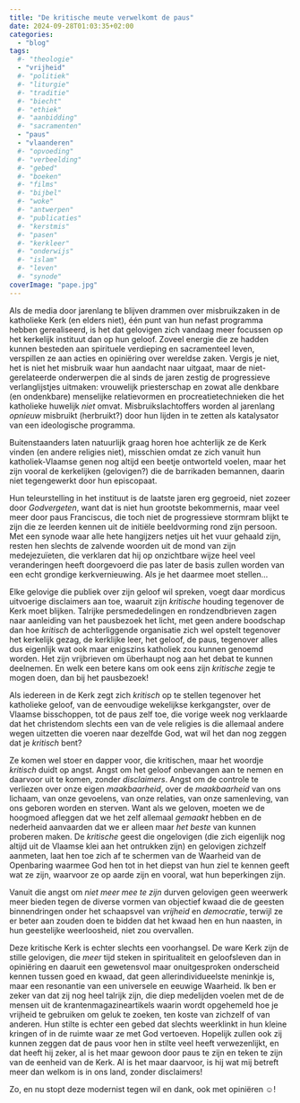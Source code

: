 ```yaml
---
title: "De kritische meute verwelkomt de paus"
date: 2024-09-28T01:03:35+02:00
categories: 
  - "blog"
tags:
  #- "theologie"
  - "vrijheid"
  #- "politiek"
  #- "liturgie"
  #- "traditie"
  #- "biecht"
  #- "ethiek"
  #- "aanbidding"
  #- "sacramenten"
  - "paus"
  - "vlaanderen"
  #- "opvoeding"
  #- "verbeelding"
  #- "gebed"
  #- "boeken"
  #- "films"
  #- "bijbel"
  #- "woke"
  #- "antwerpen"
  #- "publicaties"
  #- "kerstmis"
  #- "pasen"
  #- "kerkleer"
  #- "onderwijs"
  #- "islam"
  #- "leven"
  #- "synode"
coverImage: "pape.jpg"
---
```


Als de media door jarenlang te blijven drammen over misbruikzaken in de katholieke Kerk (en elders niet), één punt van hun nefast programma hebben gerealiseerd, is het dat gelovigen zich vandaag meer focussen op het kerkelijk instituut dan op hun geloof. Zoveel energie die ze hadden kunnen besteden aan spirituele verdieping en sacramenteel leven, verspillen ze aan acties en opiniëring over wereldse zaken. Vergis je niet, het is niet het misbruik waar hun aandacht naar uitgaat, maar de niet-gerelateerde onderwerpen die al sinds de jaren zestig de progressieve verlanglijstjes uitmaken: vrouwelijk priesterschap en zowat alle denkbare (en ondenkbare) menselijke relatievormen en procreatietechnieken die het katholieke huwelijk *niet* omvat. Misbruikslachtoffers worden al jarenlang *opnieuw* misbruikt (herbruikt?) door hun lijden in te zetten als katalysator van een ideologische programma.

Buitenstaanders laten natuurlijk graag horen hoe achterlijk ze de Kerk vinden (en andere religies niet), misschien omdat ze zich vanuit hun katholiek-Vlaamse genen nog altijd een beetje ontworteld voelen, maar het zijn vooral de kerkelijken (gelovigen?) die de barrikaden bemannen, daarin niet tegengewerkt door hun episcopaat.

Hun teleurstelling in het instituut is de laatste jaren erg gegroeid,  niet zozeer door *Godvergeten*, want dat is niet hun grootste bekommernis, maar veel meer door paus Franciscus, die toch niet de progressieve stormram blijkt te zijn die ze leerden kennen uit de initiële beeldvorming rond zijn persoon. Met een synode waar alle hete hangijzers netjes uit het vuur gehaald zijn, resten hen slechts de zalvende woorden uit de mond van zijn medejezuïeten, die verklaren dat hij op onzichtbare wijze heel veel veranderingen heeft doorgevoerd die pas later de basis zullen worden van een echt grondige kerkvernieuwing. Als je het daarmee moet stellen&#x2026; 

Elke gelovige die publiek over zijn geloof wil spreken, voegt daar mordicus uitvoerige disclaimers aan toe, waaruit zijn *kritische* houding tegenover de Kerk moet blijken. Talrijke persmededelingen en rondzendbrieven zagen naar aanleiding van het pausbezoek het licht, met geen andere boodschap dan hoe *kritisch* de achterliggende organisatie zich wel opstelt tegenover het kerkelijk gezag, de kerklijke leer, het geloof, de paus, tegenover alles dus eigenlijk wat ook maar enigszins katholiek zou kunnen genoemd worden. Het zijn vrijbrieven om überhaupt nog aan het debat te kunnen deelnemen. En welk een betere kans om ook eens zijn *kritische* zegje te mogen doen, dan bij het pausbezoek!

Als iedereen in de Kerk zegt zich *kritisch* op te stellen tegenover het katholieke geloof, van de eenvoudige wekelijkse kerkgangster, over de Vlaamse bisschoppen, tot de paus zelf toe, die vorige week nog verklaarde dat het christendom slechts een van de vele religies is die allemaal andere wegen uitzetten die voeren naar dezelfde God, wat wil het dan nog zeggen dat je *kritisch* bent?

Ze komen wel stoer en dapper voor, die kritischen, maar het woordje *kritisch* duidt op angst. Angst om het geloof onbevangen aan te nemen en daarvoor uit te komen, zonder *disclaimers*. Angst om de controle te verliezen over onze eigen *maakbaarheid*, over de *maakbaarheid* van ons lichaam, van onze gevoelens, van onze relaties, van onze samenleving, van ons geboren worden en sterven. Want als we geloven, moeten we de hoogmoed afleggen dat we het zelf allemaal *gemaakt* hebben en de nederheid aanvaarden dat we er alleen maar *het beste* van kunnen proberen maken. De *kritische* geest die ongelovigen (die zich eigenlijk nog altijd uit de Vlaamse klei aan het ontrukken zijn) en gelovigen zichzelf aanmeten, laat hen toe zich af te schermen van de Waarheid van de Openbaring waarmee God hen tot in het diepst van hun ziel te kennen geeft wat ze zijn, waarvoor ze op aarde zijn en vooral, wat hun beperkingen zijn. 

Vanuit die angst om *niet meer mee te zijn* durven gelovigen geen weerwerk meer bieden tegen de diverse vormen van objectief kwaad die de geesten binnendringen onder het schaapsvel van *vrijheid* en *democratie*, terwijl ze er beter aan zouden doen te bidden dat het kwaad hen en hun naasten, in hun geestelijke weerloosheid, niet zou overvallen.

Deze kritische Kerk is echter slechts een voorhangsel. De ware Kerk zijn de stille gelovigen, die *meer* tijd steken in spiritualiteit en geloofsleven dan in opiniëring en daaruit een gewetensvol maar onuitgesproken onderscheid kennen tussen goed en kwaad, dat geen allerindividueelste meninkje is, maar een resonantie van een universele en eeuwige Waarheid. Ik ben er zeker van dat zij nog heel talrijk zijn, die diep medelijden voelen met de de mensen uit de krantenmagazineartikels waarin wordt opgehemeld hoe je vrijheid te gebruiken om geluk te zoeken, ten koste van zichzelf of van anderen. Hun stilte is echter een gebed dat slechts weerklinkt in hun kleine kringen of in de ruimte waar ze met God vertoeven. Hopelijk zullen ook zij kunnen zeggen dat de paus voor hen in stilte veel heeft verwezenlijkt, en dat heeft hij zeker, al is het maar gewoon door paus te zijn en teken te zijn van de eenheid van de Kerk. Al is het maar daarvoor, is hij wat mij betreft meer dan welkom is in ons land, zonder disclaimers!

Zo, en nu stopt deze modernist tegen wil en dank, ook met opiniëren ☺!


